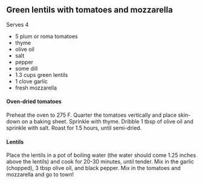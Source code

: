 ## Green lentils with tomatoes and mozzarella
Serves 4

* 5 plum or roma tomatoes
* thyme
* olive oil
* salt
* pepper
* some dill
* 1.3 cups green lentils
* 1 clove garlic
* fresh mozzarella

#### Oven-dried tomatoes
Preheat the oven to 275 F. Quarter the tomatoes vertically and place skin-down on a baking sheet. Sprinkle with thyme. Dribble 1 tbsp of olive oil and sprinkle with salt. Roast for 1.5 hours, until semi-dried.

#### Lentils
Place the lentils in a pot of boiling water (the water should come 1.25 inches above the lentils) and cook for 20-30 minutes, until tender. Mix in the garlic (chopped), 3 tbsp olive oil, and black pepper. Mix in the tomatoes and mozzarella and go to town!

